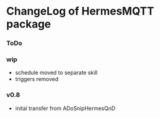 # ChangeLog of HermesMQTT package

### ToDo


### wip
+ schedule moved to separate skill
+ triggers removed
### v0.8
+ inital transfer from ADoSnipHermesQnD